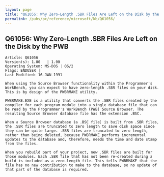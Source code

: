 ```yaml
---
layout: page
title: "Q61056: Why Zero-Length .SBR Files Are Left on the Disk by the PWB"
permalink: /pubs/pc/reference/microsoft/kb/Q61056/
---
```


## Q61056: Why Zero-Length .SBR Files Are Left on the Disk by the PWB

	Article: Q61056
	Version(s): 1.00   | 1.00
	Operating System: MS-DOS | OS/2
	Flags: ENDUSER |
	Last Modified: 16-JAN-1991
	
	When using the Source Browser functionality within the Programmer's
	WorkBench, you can expect to have zero-length .SBR files on your disk.
	This is by design of the PWBRMAKE utility.
	
	PWBRMAKE.EXE is a utility that converts the .SBR files created by the
	compiler for each program module into a single database file that can
	be read by the Programmer's WorkBench (PWB) Source Browser. The
	resulting Source Browser database file has the extension .BSC.
	
	When a Source Browser database (a .BSC file) is built from .SBR files,
	the .SBR files are truncated to zero length to save disk space since
	they can be quite large. .SBR files are truncated to zero length,
	rather than being deleted, because PWBRMAKE performs incremental
	updates to the database and, therefore, needs the time and date stamp
	from the files.
	
	When you rebuild part of your project, new .SBR files are built for
	those modules. Each .SBR file that has not been re-created during a
	build is included as a zero-length file. This tells PWBRMAKE that the
	file has no new contribution to make to the database, so no update of
	that part of the database is required.
